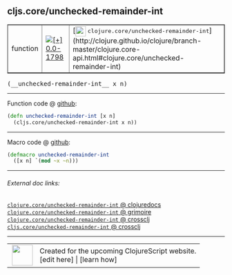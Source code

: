 ## cljs.core/unchecked-remainder-int



 <table border="1">
<tr>
<td>function</td>
<td><a href="https://github.com/cljsinfo/cljs-api-docs/tree/0.0-1798"><img valign="middle" alt="[+] 0.0-1798" title="Added in 0.0-1798" src="https://img.shields.io/badge/+-0.0--1798-lightgrey.svg"></a> </td>
<td>
[<img height="24px" valign="middle" src="http://i.imgur.com/1GjPKvB.png"> <samp>clojure.core/unchecked-remainder-int</samp>](http://clojure.github.io/clojure/branch-master/clojure.core-api.html#clojure.core/unchecked-remainder-int)
</td>
</tr>
</table>


 <samp>
(__unchecked-remainder-int__ x n)<br>
</samp>

---







Function code @ [github](https://github.com/clojure/clojurescript/blob/r1820/src/cljs/cljs/core.cljs#L1537-L1538):

```clj
(defn unchecked-remainder-int [x n]
  (cljs.core/unchecked-remainder-int x n))
```

<!--
Repo - tag - source tree - lines:

 <pre>
clojurescript @ r1820
└── src
    └── cljs
        └── cljs
            └── <ins>[core.cljs:1537-1538](https://github.com/clojure/clojurescript/blob/r1820/src/cljs/cljs/core.cljs#L1537-L1538)</ins>
</pre>

-->

---

Macro code @ [github](https://github.com/clojure/clojurescript/blob/r1820/src/clj/cljs/core.clj#L319-L320):

```clj
(defmacro unchecked-remainder-int
  ([x n] `(mod ~x ~n)))
```

<!--
Repo - tag - source tree - lines:

 <pre>
clojurescript @ r1820
└── src
    └── clj
        └── cljs
            └── <ins>[core.clj:319-320](https://github.com/clojure/clojurescript/blob/r1820/src/clj/cljs/core.clj#L319-L320)</ins>
</pre>
-->

---


###### External doc links:

[`clojure.core/unchecked-remainder-int` @ clojuredocs](http://clojuredocs.org/clojure.core/unchecked-remainder-int)<br>
[`clojure.core/unchecked-remainder-int` @ grimoire](http://conj.io/store/v1/org.clojure/clojure/1.7.0-beta3/clj/clojure.core/unchecked-remainder-int/)<br>
[`clojure.core/unchecked-remainder-int` @ crossclj](http://crossclj.info/fun/clojure.core/unchecked-remainder-int.html)<br>
[`cljs.core/unchecked-remainder-int` @ crossclj](http://crossclj.info/fun/cljs.core.cljs/unchecked-remainder-int.html)<br>

---

 <table>
<tr><td>
<img valign="middle" align="right" width="48px" src="http://i.imgur.com/Hi20huC.png">
</td><td>
Created for the upcoming ClojureScript website.<br>
[edit here] | [learn how]
</td></tr></table>

[edit here]:https://github.com/cljsinfo/cljs-api-docs/blob/master/cljsdoc/cljs.core_unchecked-remainder-int.cljsdoc
[learn how]:https://github.com/cljsinfo/cljs-api-docs/wiki/cljsdoc-files

<!--

This information was too distracting to show to readers, but I'll leave it
commented here since it is helpful to:

- pretty-print the data used to generate this document
- and show how to retrieve that data



The API data for this symbol:

```clj
{:ns "cljs.core",
 :name "unchecked-remainder-int",
 :signature ["[x n]"],
 :history [["+" "0.0-1798"]],
 :type "function",
 :full-name-encode "cljs.core_unchecked-remainder-int",
 :source {:code "(defn unchecked-remainder-int [x n]\n  (cljs.core/unchecked-remainder-int x n))",
          :title "Function code",
          :repo "clojurescript",
          :tag "r1820",
          :filename "src/cljs/cljs/core.cljs",
          :lines [1537 1538]},
 :extra-sources [{:code "(defmacro unchecked-remainder-int\n  ([x n] `(mod ~x ~n)))",
                  :title "Macro code",
                  :repo "clojurescript",
                  :tag "r1820",
                  :filename "src/clj/cljs/core.clj",
                  :lines [319 320]}],
 :full-name "cljs.core/unchecked-remainder-int",
 :clj-symbol "clojure.core/unchecked-remainder-int"}

```

Retrieve the API data for this symbol:

```clj
;; from Clojure REPL
(require '[clojure.edn :as edn])
(-> (slurp "https://raw.githubusercontent.com/cljsinfo/cljs-api-docs/catalog/cljs-api.edn")
    (edn/read-string)
    (get-in [:symbols "cljs.core/unchecked-remainder-int"]))
```

-->

